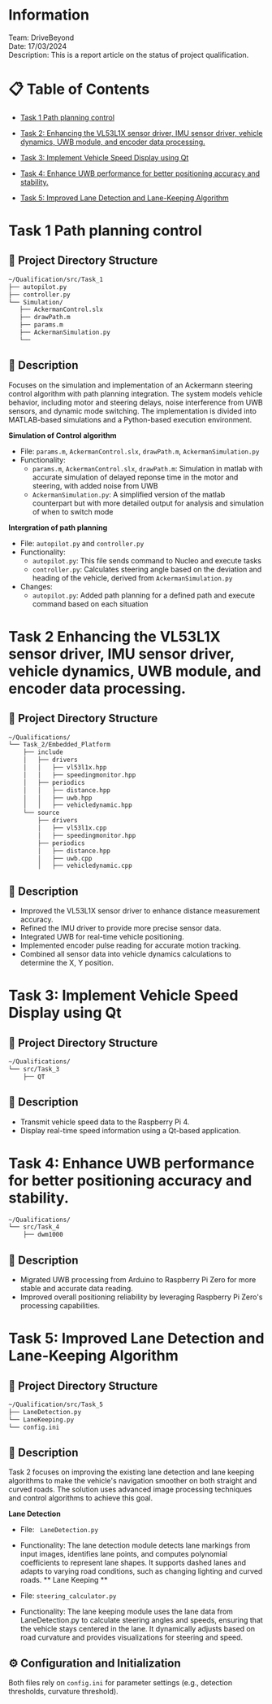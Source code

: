# Information
Team: DriveBeyond  
Date: 17/03/2024  
Description: This is a report article on the status of project qualification.

# 📋 Table of Contents

* [Task 1 Path planning control](#task-1-path-planning-control)  
* [Task 2: Enhancing the VL53L1X sensor driver, IMU sensor driver, vehicle dynamics, UWB module, and encoder data processing.](#task-2-enhancing-the-vl53l1x-sensor-driver-imu-sensor-driver-vehicle-dynamics-uwb-module-and-encoder-data-processing)

* [Task 3: Implement Vehicle Speed Display using Qt](#task-3-implement-vehicle-speed-display-using-qt)

* [Task 4: Enhance UWB performance for better positioning accuracy and stability.](#task-4-enhance-uwb-performance-for-better-positioning-accuracy-and-stability)

* [Task 5: Improved Lane Detection and Lane-Keeping Algorithm](#task-5-improved-lane-detection-and-lane-keeping-algorithm)


# Task 1 Path planning control
## 📂 Project Directory Structure
```bash
~/Qualification/src/Task_1
├── autopilot.py
├── controller.py
└── Simulation/
   ├── AckermanControl.slx
   ├── drawPath.m
   ├── params.m
   ├── AckermanSimulation.py
   └──
```

## 📝 Description
   Focuses on the simulation and implementation of an Ackermann steering control algorithm with path planning integration. The system models vehicle behavior, including motor and steering delays, noise interference from UWB sensors, and dynamic mode switching. The implementation is divided into MATLAB-based simulations and a Python-based execution environment.

**Simulation of Control algorithm**  
   - File: `params.m`, `AckermanControl.slx`, `drawPath.m`, `AckermanSimulation.py`
   - Functionality: 
      - `params.m`, `AckermanControl.slx`, `drawPath.m`: Simulation in matlab with accurate simulation of delayed reponse time in the motor and steering, with added noise from UWB
      - `AckermanSimulation.py`: A simplified version of the matlab counterpart but with more detailed output for analysis and simulation of when to switch mode


**Intergration of path planning**
   - File: `autopilot.py` and `controller.py`
   - Functionality: 
      - `autopilot.py`: This file sends command to Nucleo and execute tasks
      - `controller.py`: Calculates steering angle based on the deviation and heading of the vehicle, derived from `AckermanSimulation.py`
   - Changes: 
      - `autopilot.py`: Added path planning for a defined path and execute command based on each situation

# Task 2 Enhancing the VL53L1X sensor driver, IMU sensor driver, vehicle dynamics, UWB module, and encoder data processing.
## 📂 Project Directory Structure
```bash
~/Qualifications/ 
└── Task_2/Embedded_Platform
    ├── include
    │   ├── drivers
    │   │   ├── vl53l1x.hpp
    │   │   ├── speedingmonitor.hpp
    │   ├── periodics
    │   │   ├── distance.hpp
    │   │   ├── uwb.hpp
    │   │   ├── vehicledynamic.hpp
    └── source
        ├── drivers
        │   ├── vl53l1x.cpp
        │   ├── speedingmonitor.hpp
        ├── periodics
        │   ├── distance.hpp
        │   ├── uwb.cpp
        │   ├── vehicledynamic.cpp
```
## 📝 Description
   - Improved the VL53L1X sensor driver to enhance distance measurement accuracy.
   - Refined the IMU driver to provide more precise sensor data.
   - Integrated UWB for real-time vehicle positioning.
   - Implemented encoder pulse reading for accurate motion tracking.
   - Combined all sensor data into vehicle dynamics calculations to determine the X, Y position.


# Task 3: Implement Vehicle Speed Display using Qt
## 📂 Project Directory Structure
```bash
~/Qualifications/ 
└── src/Task_3
    ├── QT
```
## 📝 Description
   - Transmit vehicle speed data to the Raspberry Pi 4.
   - Display real-time speed information using a Qt-based application.

# Task 4: Enhance UWB performance for better positioning accuracy and stability.
```bash
~/Qualifications/ 
└── src/Task_4
    ├── dwm1000
```

## 📝 Description
   - Migrated UWB processing from Arduino to Raspberry Pi Zero for more stable and accurate data reading.
   - Improved overall positioning reliability by leveraging Raspberry Pi Zero's processing capabilities.

   

# Task 5: Improved Lane Detection and Lane-Keeping Algorithm
## 📂 Project Directory Structure
```bash
~/Qualification/src/Task_5
├── LaneDetection.py
└── LaneKeeping.py
└── config.ini
```
## 📝 Description
Task 2 focuses on improving the existing lane detection and lane keeping algorithms to make the vehicle's navigation smoother on both straight and curved roads. The solution uses advanced image processing techniques and control algorithms to achieve this goal.

**Lane Detection**

- File: ` LaneDetection.py` 
- Functionality:
The lane detection module detects lane markings from input images, identifies lane points, and computes polynomial coefficients to represent lane shapes. It supports dashed lanes and adapts to varying road conditions, such as changing lighting and curved roads.
** Lane Keeping **

- File: ` steering_calculator.py ` 
- Functionality:
The lane keeping module uses the lane data from LaneDetection.py to calculate steering angles and speeds, ensuring that the vehicle stays centered in the lane. It dynamically adjusts based on road curvature and provides visualizations for steering and speed.

## ⚙️ Configuration and Initialization 

Both files rely on `config.ini` for parameter settings (e.g., detection thresholds, curvature threshold). 

